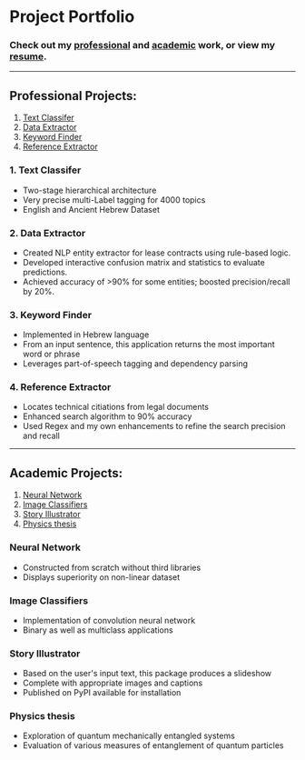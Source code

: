 # Project Portfolio

### Check out my [professional](#Professional-Projects) and [academic](#Academic-Projects) work, or view my [resume](cv.pdf).
---
## Professional Projects:
1. [Text Classifer](#Text-Classifer)
2. [Data Extractor](#Data-Extractor)
3. [Keyword Finder](#Keyword-Finder)
4. [Reference Extractor](#Reference-Extractor)

### 1. Text Classifer
- Two-stage hierarchical architecture
- Very precise multi-Label tagging for 4000 topics
- English and Ancient Hebrew Dataset
### 2. Data Extractor 
- Created NLP entity extractor for lease contracts using rule-based logic.
- Developed interactive confusion matrix and statistics to evaluate predictions.
- Achieved accuracy of >90% for some entities; boosted precision/recall by 20%.
### 3. Keyword Finder
- Implemented in Hebrew language
- From an input sentence, this application returns the most important word or phrase
- Leverages part-of-speech tagging and dependency parsing
### 4. Reference Extractor
- Locates technical citiations from legal documents
- Enhanced search algorithm to 90% accuracy
- Used Regex and my own enhancements to refine the search precision and recall

---

## Academic Projects:
1. [Neural Network](#Neural-Network)
2. [Image Classifiers](#Image-Classifiers)
3. [Story Illustrator](#Story-Illustrator)
4. [Physics thesis](#Physics-thesis)

### Neural Network
- Constructed from scratch without third libraries
- Displays superiority on non-linear dataset
### Image Classifiers
- Implementation of convolution neural network
- Binary as well as multiclass applications
### Story Illustrator
- Based on the user's input text, this package produces a slideshow
- Complete with appropriate images and  captions
- Published on PyPI available for installation
### Physics thesis
- Exploration of quantum mechanically entangled systems
- Evaluation of various measures of entanglement of quantum particles
<!-- ### Story Illustrator -->